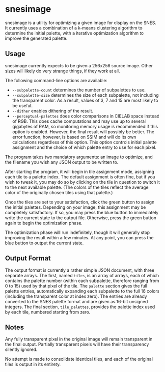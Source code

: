 snesimage
=========

snesimage is a utility for optimizing a given image for display on the SNES. It
currently uses a combination of a k-means clustering algorithm to determine the
initial palette, with a iterative optimization algorithm to improve the
generated palette.

Usage
-----

snesimage currently expects to be given a 256x256 source image. Other sizes will
likely do very strange things, if they work at all.

The following command-line options are available:

* `--subpalette-count` determines the number of subpalettes to use.
* `--subpalette-size` determines the size of each subpalette, not including the
  transparent color. As a result, values of 3, 7 and 15 are most likely to be
  useful.
* `--dither` enables dithering of the result.
* `--perceptual-palettes` does color comparisons in CIELAB space instead of RGB.
  This does cache computations and may use up to several gigabytes of RAM, so
  monitoring memory usage is recommended if this option is enabled. However, the
  final result will possibly be better. The error function, however, is based on
  SSIM and will do its own calculations regardless of this option. This option
  controls initial palette assignment and the choice of which palette entry to
  use for each pixel.

The program takes two mandatory arguments: an image to optimize, and the
filename you wish any JSON output to be written to.

After starting the program, it will begin in tile assignment mode, assigning
each tile to a palette index. The default assignment is often fine, but if you
wish to tweak it, you may do so by clicking on the tile in question to switch it
to the next available palette. (The colors of the tiles reflect the average
color of the originally chosen tiles using that palette.)

Once the tiles are set to your satisfaction, click the green button to assign
the initial palettes. Depending on your image, this assignment may be completely
satisfactory. If so, you may press the blue button to immediately write the
current state to the output file. Otherwise, press the green button again to
begin the optimization phase.

The optimization phase will run indefinitely, though it will generally stop
improving the result within a few minutes. At any point, you can press the
blue button to output the current state.

Output Format
-------------

The output format is currently a rather simple JSON document, with three
separate arrays. The first, named `tiles`, is an array of arrays, each of which
contains the palette number (within each subpalette, therefore ranging from 0 to
15) used by that pixel of the tile. The `palette` section gives the full palette
entries, automatically expanding each subpalette to the full 16 colors
(including the transparent color at index zero). The entries are already
converted to the SNES palette format and are given as 16-bit unsigned integers.
The final section, `tile_palettes`, provides the palette index used by each
tile, numbered starting from zero.

Notes
------------

Any fully transparent pixel in the original image will remain transparent in the
final output. Partially transparent pixels will have their transparency silently
ignored.

No attempt is made to consolidate identical tiles, and each of the original
tiles is output in its entirety.
